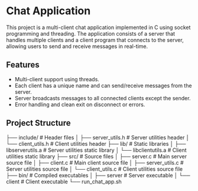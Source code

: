 # Chat Application

This project is a multi-client chat application implemented in C using socket programming and threading. The application consists of a server that handles multiple clients and a client program that connects to the server, allowing users to send and receive messages in real-time.

## Features

- Multi-client support using threads.
- Each client has a unique name and can send/receive messages from the server.
- Server broadcasts messages to all connected clients except the sender.
- Error handling and clean exit on disconnect or errors.

## Project Structure

├── include/                      # Header files
│   ├── server_utils.h            # Server utilities header
│   └── client_utils.h            # Client utilities header
├── lib/                          # Static libraries
│   ├── libserverutils.a          # Server utilities static library
│   └── libclientutils.a          # Client utilities static library
├── src/                          # Source files
│   ├── server.c                  # Main server source file
│   ├── client.c                  # Main client source file
│   ├── server_utils.c            # Server utilities source file
│   └── client_utils.c            # Client utilities source file
├── bin/                          # Compiled executables
│   ├── server                    # Server executable
│   └── client                    # Client executable
└── run_chat_app.sh 
